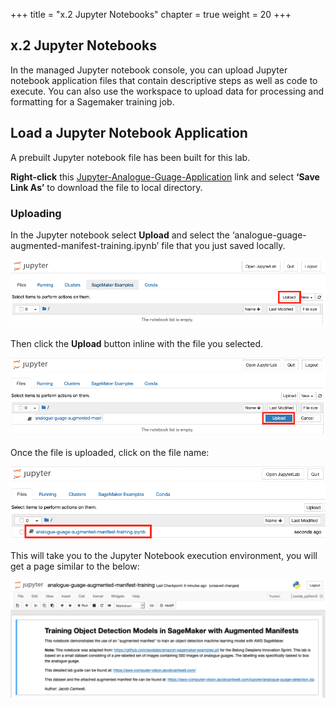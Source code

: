 +++
title = "x.2 Jupyter Notebooks"
chapter = true
weight =  20
+++

## x.2 Jupyter Notebooks

In the managed Jupyter notebook console, you can upload Jupyter notebook application files that contain descriptive steps as well as code to execute. You can also use the workspace to upload data for processing and formatting for a Sagemaker training job.

## Load a Jupyter Notebook Application

A prebuilt Jupyter notebook file has been built for this lab.

**Right-click** this [Jupyter-Analogue-Guage-Application](jupyter/analogue-guage-augmented-manifest-training.ipynb) link and select **‘Save Link As’** to download the file to local directory.

### Uploading

In the Jupyter notebook select **Upload** and select the ‘analogue-guage-augmented-manifest-training.ipynb’ file that you just saved locally.

![Upload .pynb file](images/sagemaker-load-notebook-1.png "Upload .pynb file")

Then click the **Upload** button inline with the file you selected.

![Click upload](images/sagemaker-load-notebook-2.png "Click upload")

Once the file is uploaded, click on the file name:

![Select analogue-guage-augmented-manifest-training.ipynb](images/sagemaker-load-notebook-3.png "Select analogue-guage-augmented-manifest-training.ipynb")

This will take you to the Jupyter Notebook execution environment, you will get a page similar to the below:

![Jupyter Notebook execution environment](images/sagemaker-load-notebook-5.png "Jupyter Notebook execution environment")
